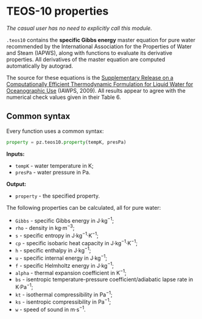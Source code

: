 # TEOS-10 properties

*The casual user has no need to explicitly call this module.*

`.teos10` contains the **specific Gibbs energy** master equation for pure water recommended by the International Association for the Properties of Water and Steam (IAPWS), along with functions to evaluate its derivative properties. All derivatives of the master equation are computed automatically by autograd.

The source for these equations is the [Supplementary Release on a Computationally Efficient Thermodynamic
Formulation for Liquid Water for Oceanographic Use](http://www.teos-10.org/pubs/IAPWS-2009-Supplementary.pdf) (IAWPS, 2009). All results appear to agree with the numerical check values given in their Table 6.

## Common syntax

Every function uses a common syntax:

```python
property = pz.teos10.property(tempK, presPa)
```

**Inputs:**

  * `tempK` - water temperature in K;
  * `presPa` - water pressure in Pa.

**Output:**

  * `property` - the specified property.

The following properties can be calculated, all for pure water:

  * `Gibbs` - specific Gibbs energy in J·kg<sup>−1</sup>;
  * `rho` - density in kg·m<sup>−3</sup>;
  * `s` - specific entropy in J·kg<sup>−1</sup>·K<sup>−1</sup>;
  * `cp` - specific isobaric heat capacity in J·kg<sup>−1</sup>·K<sup>−1</sup>;
  * `h` - specific enthalpy in J·kg<sup>−1</sup>;
  * `u` - specific internal energy in J·kg<sup>−1</sup>;
  * `f` - specific Helmholtz energy in J·kg<sup>−1</sup>;
  * `alpha` - thermal expansion coefficient in K<sup>−1</sup>;
  * `bs` - isentropic temperature-pressure coefficient/adiabatic lapse rate in K·Pa<sup>−1</sup>;
  * `kt` - isothermal compressibility in Pa<sup>−1</sup>;
  * `ks` - isentropic compressibility in Pa<sup>−1</sup>;
  * `w` - speed of sound in m·s<sup>−1</sup>.
